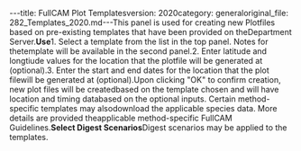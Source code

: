 ---title: FullCAM Plot Templatesversion: 2020category: generaloriginal_file: 282_Templates_2020.md---This panel is used for creating new Plotfiles based on pre-existing templates that have been provided on theDepartment Server.**Use**1.  Select a template from the list in the top panel. Notes for thetemplate will be available in the second panel.2.  Enter latitude and longtiude values for the location that the plotfile will be generated at (optional).3.  Enter the start and end dates for the location that the plot filewill be generated at (optional).Upon clicking "OK" to confirm creation, new plot files will be createdbased on the template chosen and will have location and timing databased on the optional inputs. Certain method-specific templates may alsodownload the applicable species data. More details are provided theapplicable method-specific FullCAM Guidelines.**Select Digest Scenarios**Digest scenarios may be applied to the templates.